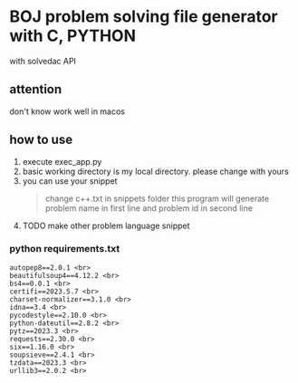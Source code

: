 # BOJ problem solving file generator with C, PYTHON

with solvedac API

## attention

don't know work well in macos

## how to use

1. execute exec_app.py
2. basic working directory is my local directory. please change with yours
3. you can use your snippet
   > change c++.txt in snippets folder
   > this program will generate problem name in first line and problem id in second line
4. TODO make other problem language snippet

### python requirements.txt

    autopep8==2.0.1 <br>
    beautifulsoup4==4.12.2 <br>
    bs4==0.0.1 <br>
    certifi==2023.5.7 <br>
    charset-normalizer==3.1.0 <br>
    idna==3.4 <br>
    pycodestyle==2.10.0 <br>
    python-dateutil==2.8.2 <br>
    pytz==2023.3 <br>
    requests==2.30.0 <br>
    six==1.16.0 <br>
    soupsieve==2.4.1 <br>
    tzdata==2023.3 <br>
    urllib3==2.0.2 <br>
